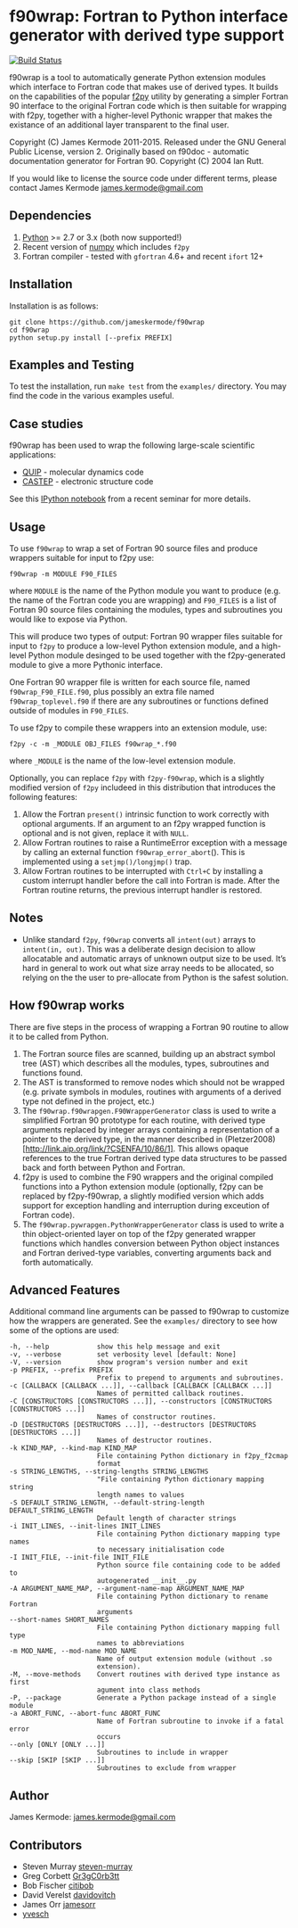 f90wrap: Fortran to Python interface generator with derived type support
========================================================================

[![Build Status](https://travis-ci.org/jameskermode/f90wrap.svg?branch=master)](https://travis-ci.org/jameskermode/f90wrap)

f90wrap is a tool to automatically generate Python extension modules
which interface to Fortran code that makes use of derived types. It
builds on the capabilities of the popular
[f2py](https://sysbio.ioc.ee/projects/f2py2e/) utility by generating a
simpler Fortran 90 interface to the original Fortran code which is then
suitable for wrapping with f2py, together with a higher-level Pythonic
wrapper that makes the existance of an additional layer transparent to
the final user.

Copyright (C) James Kermode 2011-2015. Released under the GNU General
Public License, version 2. Originally based on f90doc - automatic
documentation generator for Fortran 90. Copyright (C) 2004 Ian Rutt.

If you would like to license the source code under different terms,
please contact James Kermode <james.kermode@gmail.com>

Dependencies
------------

 1.  [Python](http://www.python.org) \>= 2.7 or 3.x (both now supported!)
 2.  Recent version of [numpy](http://www.numpy.org) which includes `f2py`
 3.  Fortran compiler - tested with `gfortran` 4.6+ and recent `ifort` 12+

Installation
------------

Installation is as follows:

    git clone https://github.com/jameskermode/f90wrap
    cd f90wrap
    python setup.py install [--prefix PREFIX]

Examples and Testing
--------------------

To test the installation, run `make test` from the `examples/`
directory. You may find the code in the various examples useful.

Case studies
------------

f90wrap has been used to wrap the following large-scale scientific
applications:

 - [QUIP](http://libatoms.github.io/QUIP/) - molecular dynamics code
 - [CASTEP](http://www.castep.org) - electronic structure code

See this [IPython notebook](http://nbviewer.ipython.org/github/jameskermode/f90wrap/blob/master/docs/tutorials/kermode-csc-warwick-nov-2015.ipynb) from a recent seminar for more details.

Usage
-----

To use `f90wrap` to wrap a set of Fortran 90 source files and produce
wrappers suitable for input to f2py use:

    f90wrap -m MODULE F90_FILES

where `MODULE` is the name of the Python module you want to produce (e.g.
the name of the Fortran code you are wrapping) and `F90_FILES` is a list
of Fortran 90 source files containing the modules, types and subroutines
you would like to expose via Python.

This will produce two types of output: Fortran 90 wrapper files suitable
for input to `f2py` to produce a low-level Python extension module, and a
high-level Python module desinged to be used together with the
f2py-generated module to give a more Pythonic interface.

One Fortran 90 wrapper file is written for each source file, named
`f90wrap_F90_FILE.f90`, plus possibly an extra file named
`f90wrap_toplevel.f90` if there are any subroutines or functions defined
outside of modules in `F90_FILES`.

To use f2py to compile these wrappers into an extension module, use:

    f2py -c -m _MODULE OBJ_FILES f90wrap_*.f90

where `_MODULE` is the name of the low-level extension module.

Optionally, you can replace `f2py` with `f2py-f90wrap`, which is a
slightly modified version of `f2py` includeed in this distribution
that introduces the following features:

1.  Allow the Fortran `present()` intrinsic function to work correctly with
    optional arguments. If an argument to an f2py wrapped function is
    optional and is not given, replace it with `NULL`.
2.  Allow Fortran routines to raise a RuntimeError exception with a
    message by calling an external function `f90wrap_error_abort`().
    This is implemented using a `setjmp()/longjmp()` trap.
3.  Allow Fortran routines to be interrupted with `Ctrl+C` by installing
    a custom interrupt handler before the call into Fortran is made.
    After the Fortran routine returns, the previous interrupt handler
    is restored.

Notes
-----

- Unlike standard `f2py`, `f90wrap` converts all `intent(out)` arrays to 
`intent(in, out)`. This was a deliberate design decision to allow allocatable and automatic arrays of unknown output size to be used. It’s hard in general to work out what size array needs to be allocated, so relying on the the user to pre-allocate from Python is the safest solution.

How f90wrap works
-----------------

There are five steps in the process of wrapping a Fortran 90 routine to
allow it to be called from Python.

1.  The Fortran source files are scanned, building up an
    abstract symbol tree (AST) which describes all the modules, types,
    subroutines and functions found.
2.  The AST is transformed to remove nodes which
    should not be wrapped (e.g. private symbols in modules, routines
    with arguments of a derived type not defined in the project, etc.)
3.  The `f90wrap.f90wrapgen.F90WrapperGenerator` class is used to write
    a simplified Fortran 90 prototype for each routine, with derived
    type arguments replaced by integer arrays containing a
    representation of a pointer to the derived type, in the manner
    described in
    (Pletzer2008)[http://link.aip.org/link/?CSENFA/10/86/1].
	This allows opaque references to the
    true Fortran derived type data structures to be passed back and
    forth between Python and Fortran.
4.  f2py is used to combine the F90 wrappers and the original compiled
    functions into a Python extension module (optionally, f2py can be
    replaced by f2py-f90wrap, a slightly modified version which adds
    support for exception handling and interruption during exceution of
    Fortran code).
5.  The `f90wrap.pywrapgen.PythonWrapperGenerator` class is used to
    write a thin object-oriented layer on top of the f2py generated
    wrapper functions which handles conversion between Python object
    instances and Fortran derived-type variables, converting arguments
    back and forth automatically.

Advanced Features
-----------------

Additional command line arguments can be passed to f90wrap to customize
how the wrappers are generated. See the `examples/` directory to see how
some of the options are used:

    -h, --help            show this help message and exit
    -v, --verbose         set verbosity level [default: None]
    -V, --version         show program's version number and exit
    -p PREFIX, --prefix PREFIX
                          Prefix to prepend to arguments and subroutines.
    -c [CALLBACK [CALLBACK ...]], --callback [CALLBACK [CALLBACK ...]]
                          Names of permitted callback routines.
    -C [CONSTRUCTORS [CONSTRUCTORS ...]], --constructors [CONSTRUCTORS [CONSTRUCTORS ...]]
                          Names of constructor routines.
    -D [DESTRUCTORS [DESTRUCTORS ...]], --destructors [DESTRUCTORS [DESTRUCTORS ...]]
                          Names of destructor routines.
    -k KIND_MAP, --kind-map KIND_MAP
                          File containing Python dictionary in f2py_f2cmap
                          format
    -s STRING_LENGTHS, --string-lengths STRING_LENGTHS
                          "File containing Python dictionary mapping string
                          length names to values
    -S DEFAULT_STRING_LENGTH, --default-string-length DEFAULT_STRING_LENGTH
                          Default length of character strings
    -i INIT_LINES, --init-lines INIT_LINES
                          File containing Python dictionary mapping type names
                          to necessary initialisation code
    -I INIT_FILE, --init-file INIT_FILE
                          Python source file containing code to be added to
                          autogenerated __init__.py
    -A ARGUMENT_NAME_MAP, --argument-name-map ARGUMENT_NAME_MAP
                          File containing Python dictionary to rename Fortran
                          arguments
    --short-names SHORT_NAMES
                          File containing Python dictionary mapping full type
                          names to abbreviations
    -m MOD_NAME, --mod-name MOD_NAME
                          Name of output extension module (without .so
                          extension).
    -M, --move-methods    Convert routines with derived type instance as first
                          agument into class methods
    -P, --package         Generate a Python package instead of a single module
    -a ABORT_FUNC, --abort-func ABORT_FUNC
                          Name of Fortran subroutine to invoke if a fatal error
                          occurs
    --only [ONLY [ONLY ...]]
                          Subroutines to include in wrapper
    --skip [SKIP [SKIP ...]]
                          Subroutines to exclude from wrapper         

Author
------

James Kermode: <james.kermode@gmail.com>

Contributors
------------

- Steven Murray [steven-murray](https://github.com/steven-murray)
- Greg Corbett [Gr3gC0rb3tt](https://github.com/Gr3g-C0rb3tt)
- Bob Fischer [citibob](https://github.com/citibob)
- David Verelst [davidovitch](https://github.com/davidovitch)
- James Orr [jamesorr](https://github.com/jamesorr)
- [yvesch](https://github.com/yvesch)


